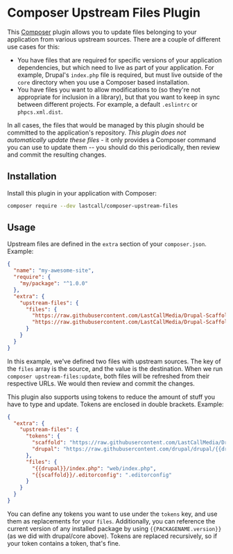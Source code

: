 Composer Upstream Files Plugin
==============================

This [Composer](https://getcomposer.org/) plugin allows you to update files belonging to your application from various upstream sources.  There are a couple of different use cases for this:

* You have files that are required for specific versions of your application dependencies, but which need to live as part of your application.  For example, Drupal's `index.php` file is required, but must live outside of the `core` directory when you use a Composer based installation.
* You have files you want to allow modifications to (so they're not appropriate for inclusion in a library), but that you want to keep in sync between different projects.  For example, a default `.eslintrc` or `phpcs.xml.dist`.

In all cases, the files that would be managed by this plugin should be committed to the application's repository.  _This plugin does not automatically update these files_ - it only provides a Composer command you can use to update them -- you should do this periodically, then review and commit the resulting changes.

Installation
------------
Install this plugin in your application with Composer:
```bash
composer require --dev lastcall/composer-upstream-files
```

Usage
-----
Upstream files are defined in the `extra` section of your `composer.json`.  Example:
```json
{
  "name": "my-awesome-site",
  "require": {
    "my/package": "^1.0.0"
  },
  "extra": {
    "upstream-files": {
      "files": {
        "https://raw.githubusercontent.com/LastCallMedia/Drupal-Scaffold/circle20/.editorconfig": ".editorconfig",
        "https://raw.githubusercontent.com/LastCallMedia/Drupal-Scaffold/circle20/web/.htaccess": "web/.htaccess"
      }
    }
  }
}
```
In this example, we've defined two files with upstream sources.  The key of the `files` array is the source, and the value is the destination.  When we run `composer upstream-files:update`, both files will be refreshed from their respective URLs.  We would then review and commit the changes.

This plugin also supports using tokens to reduce the amount of stuff you have to type and update.  Tokens are enclosed in double brackets.  Example:
```json
{
  "extra": {
    "upstream-files": {
      "tokens": {
        "scaffold": "https://raw.githubusercontent.com/LastCallMedia/Drupal-Scaffold",
        "drupal": "https://raw.githubusercontent.com/drupal/drupal/{{drupal/core.version}}"
      },
      "files": {
        "{{drupal}}/index.php": "web/index.php",
        "{{scaffold}}/.editorconfig": ".editorconfig"
      }
    }
  }
}
```
You can define any tokens you want to use under the `tokens` key, and use them as replacements for your `files`.  Additionally, you can reference the current version of any installed package by using `{{PACKAGENAME.version}}` (as we did with drupal/core above).  Tokens are replaced recursively, so if your token contains a token, that's fine.
